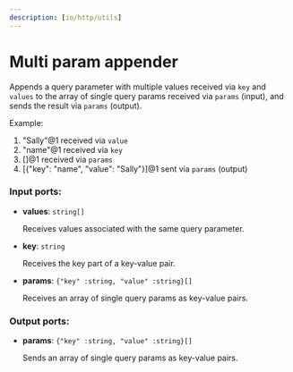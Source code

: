 ```yaml
---
description: [io/http/utils]
---
```


# Multi param appender

Appends a query parameter with multiple values received via `key` and `values` to the array of single query params received via `params` (input), and sends the result via `params` (output).

Example:
1. "Sally"@1 received via `value`
2. "name"@1 received via `key`
3. []@1 received via `params`
4. [{"key": "name", "value": "Sally"}]@1 sent via `params` (output)

### Input ports:

* __values__: `string[]`

    Receives values associated with the same query parameter.


* __key__: `string`

    Receives the key part of a key-value pair.


* __params__: `{"key" :string, "value" :string}[]`

    Receives an array of single query params as key-value pairs.

### Output ports:

* __params__: `{"key" :string, "value" :string}[]`

    Sends an array of single query params as key-value pairs.

